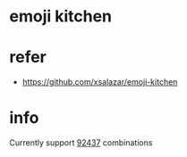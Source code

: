 # emoji kitchen

# refer
- https://github.com/xsalazar/emoji-kitchen

# info

Currently support [92437](./src/constants.ts) combinations
